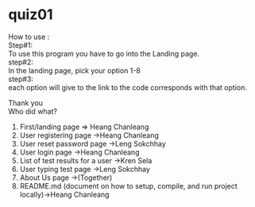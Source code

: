 # quiz01
How to use :                      
Step#1:                          
To use this program you have to go into the Landing page.                       
step#2:                    
In the landing page, pick your option 1-8                      
step#3:                     
each option will give to the link to the code corresponds with that option.                  

Thank you              
Who did what?               
1) First/landing page => Heang Chanleang
2) User registering page ->Heang Chanleang
3) User reset password page ->Leng Sokchhay
4) User login page ->Heang Chanleang
5) List of test results for a user ->Kren Sela
6) User typing test page ->Leng Sokchhay
7) About Us page ->(Together)
8) README.md (document on how to setup, compile, and run project locally)->Heang Chanleang
